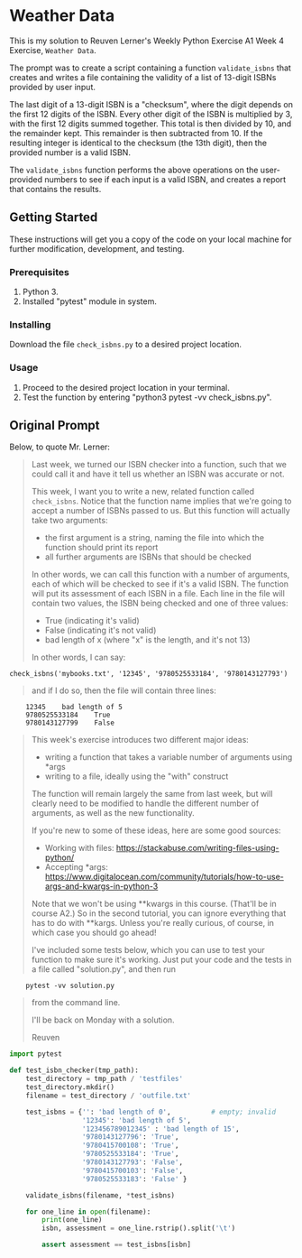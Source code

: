 # Weather Data
This is my solution to Reuven Lerner's Weekly Python Exercise A1 Week 4 Exercise, `Weather Data`.

The prompt was to create a script containing a function `validate_isbns` that creates and writes a file containing the validity of a list of 13-digit ISBNs provided by user input.

The last digit of a 13-digit ISBN is a "checksum", where the digit depends on the first 12 digits of the ISBN. Every other digit of the ISBN is multiplied by 3, with the first 12 digits summed together. This total is then divided by 10, and the remainder kept. This remainder is then subtracted from 10. If the resulting integer is identical to the checksum (the 13th digit), then the provided number is a valid ISBN.

The `validate_isbns` function performs the above operations on the user-provided numbers to see if each input is a valid ISBN, and creates a report that contains the results.

## Getting Started

These instructions will get you a copy of the code on your local machine for further modification, development, and testing.

### Prerequisites

1. Python 3.
2. Installed "pytest" module in system.

### Installing

Download the file `check_isbns.py` to a desired project location.

### Usage

1. Proceed to the desired project location in your terminal.
2. Test the function by entering "python3 pytest -vv check_isbns.py".

## Original Prompt

Below, to quote Mr. Lerner:

>Last week, we turned our ISBN checker into a function, such that we could call it and have it tell us whether an ISBN was accurate or not.
>
>This week, I want you to write a new, related function called `check_isbns`.  Notice that the function name implies that we're going to accept a number of ISBNs passed to us. But this function will actually take two arguments:
> - the first argument is a string, naming the file into which the function should print its report
> - all further arguments are ISBNs that should be checked
>
>In other words, we can call this function with a number of arguments, each of which will be checked to see if it's a valid ISBN.  The function will put its assessment of each ISBN in a file.  Each line in the file will contain two values, the ISBN being checked and one of three values:
> - True (indicating it's valid)
> - False (indicating it's not valid)
> - bad length of x (where "x" is the length, and it's not 13)
>
>In other words, I can say:
```shell
check_isbns('mybooks.txt', '12345', '9780525533184', '9780143127793')
```
>
>and if I do so, then the file will contain three lines:
```shell
    12345    bad length of 5
    9780525533184    True
    9780143127799    False
```
>
>This week's exercise introduces two different major ideas:
> - writing a function that takes a variable number of arguments using \*args
> - writing to a file, ideally using the "with" construct
>
>The function will remain largely the same from last week, but will clearly need to be modified to handle the different number of arguments, as well as the new functionality.
>
>If you're new to some of these ideas, here are some good sources:
>
> - Working with files: https://stackabuse.com/writing-files-using-python/
> - Accepting \*args: https://www.digitalocean.com/community/tutorials/how-to-use-args-and-kwargs-in-python-3
>
>Note that we won't be using \*\*kwargs in this course.  (That'll be in course A2.)  So in the second tutorial, you can ignore everything that has to do with \*\*kargs.  Unless you're really curious, of course, in which case you should go ahead!
>
>I've included some tests below, which you can use to test your function to make sure it's working.  Just put your code and the tests in a file called "solution.py", and then run
```shell
    pytest -vv solution.py
```
>
>from the command line.
>
>I'll be back on Monday with a solution.
>
>Reuven

```python
import pytest

def test_isbn_checker(tmp_path):
    test_directory = tmp_path / 'testfiles'
    test_directory.mkdir()
    filename = test_directory / 'outfile.txt'

    test_isbns = {'': 'bad length of 0',          # empty; invalid
                  '12345': 'bad length of 5',
                  '123456789012345' : 'bad length of 15',
                  '9780143127796': 'True',
                  '9780415700108': 'True',
                  '9780525533184': 'True',
                  '9780143127793': 'False',
                  '9780415700103': 'False',
                  '9780525533183': 'False' }

    validate_isbns(filename, *test_isbns)

    for one_line in open(filename):
        print(one_line)
        isbn, assessment = one_line.rstrip().split('\t')

        assert assessment == test_isbns[isbn]
```
